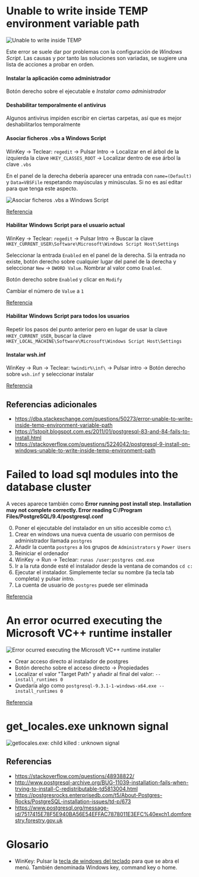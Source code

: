 # Unable to write inside TEMP environment variable path

![Unable to write inside TEMP](/images/problemas_comunes_windows_images/unable_write_temp_path.jpg)

Este error se suele dar por problemas con la configuración de _Windows Script_. Las causas y por tanto las soluciones son variadas, se sugiere una lista de acciones a probar en orden.

#### Instalar la aplicación como administrador

Botón derecho sobre el ejecutable e _Instalar como administrador_

#### Deshabilitar temporalmente el antivirus

Algunos antivirus impiden escribir en ciertas carpetas, así que es mejor deshabilitarlos temporalmente

#### Asociar ficheros .vbs a Windows Script

WinKey -> Teclear: `regedit` -> Pulsar Intro -> Localizar en el árbol de la izquierda la clave `HKEY_CLASSES_ROOT` -> Localizar dentro de ese árbol la clave `.vbs`

En el panel de la derecha debería aparecer una entrada con `name=(Default)` y `Data=VBSFile` respetando mayúsculas y minúsculas. Si no es así editar para que tenga este aspecto.

![Asociar ficheros .vbs a Windows Script](/images/problemas_comunes_windows_images/damaged_vbs_fixed.png)

[Referencia](https://igordcard.blogspot.com.es/2012/03/unable-to-write-inside-temp-environment.html)

#### Habilitar Windows Script para el usuario actual

WinKey -> Teclear: `regedit` -> Pulsar Intro -> Buscar la clave `HKEY_CURRENT_USER\Software\Microsoft\Windows Script Host\Settings`

Seleccionar la entrada `Enabled` en el panel de la derecha. Si la entrada no existe, botón derecho sobre cualquier lugar del panel de la derecha y seleccionar `New` -> `DWORD Value`. Nombrar al valor como `Enabled`.

Botón derecho sobre `Enabled` y clicar en `Modify`

Cambiar el número de `Value` a `1`

[Referencia](https://in.answers.yahoo.com/question/index?qid=20110529123006AABGsYv)

#### Habilitar Windows Script para todos los usuarios

Repetir los pasos del punto anterior pero en lugar de usar la clave `HKEY_CURRENT_USER`, buscar la clave `HKEY_LOCAL_MACHINE\Software\Microsoft\Windows Script Host\Settings`

#### Instalar wsh.inf

WinKey -> Run -> Teclear: `%windir%\inf\` -> Pulsar intro -> Botón derecho sobre `wsh.inf` y seleccionar instalar

[Referencia](https://www.postgresql.org/message-id/1351573815927-5730009.post%40n5.nabble.com)


## Referencias adicionales

* https://dba.stackexchange.com/questions/50273/error-unable-to-write-inside-temp-environment-variable-path
* https://1stopit.blogspot.com.es/2011/01/postgresql-83-and-84-fails-to-install.html
* https://stackoverflow.com/questions/5224042/postgresql-9-install-on-windows-unable-to-write-inside-temp-environment-path

# Failed to load sql modules into the database cluster

A veces aparece también como **Error running post install step. Installation may not complete correctly. Error reading C:/Program Files/PostgreSQL/9.4/postgresql.conf**

0. Poner el ejecutable del instalador en un sitio accesible como c:\
1. Crear en windows una nueva cuenta de usuario con permisos de administrador llamada `postgres`
2. Añadir la cuenta `postgres` a los grupos de `Administrators` y `Power Users`
3. Reiniciar el ordenador
4. WinKey -> Run -> Teclear: `runas /user:postgres cmd.exe`
5. Ir a la ruta donde esté el instalador desde la ventana de comandos `cd c:`
6. Ejecutar el instalador. Simplemente teclar su nombre (la tecla tab completa) y pulsar intro.
7. La cuenta de usuario de `postgres` puede ser eliminada


[Referencia](https://stackoverflow.com/questions/30689251/failed-to-load-sql-modules-into-the-database-cluster-during-postgresql-installat)


# An error ocurred executing the Microsoft VC++ runtime installer

![Error ocurred executing the Microsoft VC++ runtime installer](/images/problemas_comunes_windows_images/error_executing_microsoft_vc.png)

* Crear acceso directo al instalador de postgres
* Botón derecho sobre el acceso directo -> Propiedades
* Localizar el valor "Target Path" y añadir al final del valor: `--install_runtimes 0`
* Quedaría algo como `postgresql-9.3.1-1-windows-x64.exe --install_runtimes 0`

[Referencia](https://stackoverflow.com/questions/4288303/cant-install-postgresql-an-error-occurred-executing-the-microsoft-vc-runtime)

# get_locales.exe unknown signal

![getlocales.exe: child killed : unknown signal](/images/problemas_comunes_windows_images/get_locales_error.png)

## Referencias

* https://stackoverflow.com/questions/48938822/
* http://www.postgresql-archive.org/BUG-11039-installation-fails-when-trying-to-install-C-redistributable-td5813004.html
* https://postgresrocks.enterprisedb.com/t5/About-Postgres-Rocks/PostgreSQL-installation-issues/td-p/673
* https://www.postgresql.org/message-id/7517415E78F5E940BA56E54EFFAC7878011E3EFC%40exch1.domforestry.forestry.gov.uk


# Glosario

* WinKey: Pulsar la [tecla de windows del teclado](https://en.wikipedia.org/wiki/Windows_key) para que se abra el menú. También denominada Windows key, command key o home.
